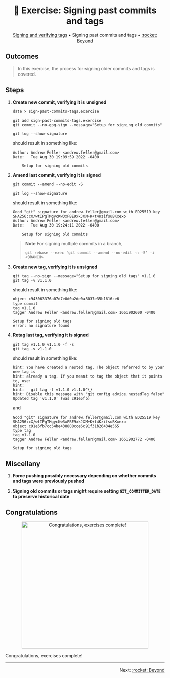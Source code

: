 <h1 align="center">&#127890; Exercise: Signing past commits and tags</h1>

<p align="center">
  <a href="sign-verify-tags.md">Signing and verifying tags</a> •  
  Signing past commits and tags •  
  <a href="/README.md#rocket-beyond">:rocket: Beyond</a>
</p>

## Outcomes

> In this exercise, the process for signing older commits and tags is covered.

## Steps

1. **Create new commit, verifying it is unsigned**

   ```shell
   date > sign-past-commits-tags.exercise

   git add sign-past-commits-tags.exercise
   git commit --no-gpg-sign --message="Setup for signing old commits"

   git log --show-signature
   ```

   should result in something like:

   ```shell
   Author: Andrew Feller <andrew.feller@gmail.com>
   Date:   Tue Aug 30 19:09:59 2022 -0400

       Setup for signing old commits
   ```

1. **Amend last commit, verifying it is signed**

   ```shell
   git commit --amend --no-edit -S

   git log --show-signature
   ```

   should result in something like:

   ```shell
   Good "git" signature for andrew.feller@gmail.com with ED25519 key SHA256:cX/wtIPgTMgycKw3xFBE9xkJXM+K+t4KzifsuBKxexo
   Author: Andrew Feller <andrew.feller@gmail.com>
   Date:   Tue Aug 30 19:24:11 2022 -0400

       Setup for signing old commits
   ```

   > **Note**
   > For signing multiple commits in a branch,
   >
   > ```shell
   > git rebase --exec 'git commit --amend --no-edit -n -S' -i <BRANCH>
   > ```


1. **Create new tag, verifying it is unsigned**

   ```shell
   git tag --no-sign --message="Setup for signing old tags" v1.1.0
   git tag -v v1.1.0
   ```

   should result in something like:

   ```shell
   object c943063376a07d7e0d0a2de0a8037e35b1616ce6
   type commit
   tag v1.1.0
   tagger Andrew Feller <andrew.feller@gmail.com> 1661902600 -0400

   Setup for signing old tags
   error: no signature found
   ```

1. **Retag last tag, verifying it is signed**

   ```shell
   git tag v1.1.0 v1.1.0 -f -s
   git tag -v v1.1.0
   ```

   should result in something like:

   ```shell
   hint: You have created a nested tag. The object referred to by your new tag is
   hint: already a tag. If you meant to tag the object that it points to, use:
   hint:
   hint:   git tag -f v1.1.0 v1.1.0^{}
   hint: Disable this message with "git config advice.nestedTag false"
   Updated tag 'v1.1.0' (was c91e5fb)
   ```

   and

   ```shell
   Good "git" signature for andrew.feller@gmail.com with ED25519 key SHA256:cX/wtIPgTMgycKw3xFBE9xkJXM+K+t4KzifsuBKxexo
   object c91e5fb7cc54be438808cce6c91f31b26434e565
   type tag
   tag v1.1.0
   tagger Andrew Feller <andrew.feller@gmail.com> 1661902772 -0400

   Setup for signing old tags
   ```

## Miscellany

1. **Force pushing possibly necessary depending on whether commits and tags were previously pushed**

1. **Signing old commits or tags might require setting `GIT_COMMITTER_DATE` to preserve historical date**

## Congratulations

<p align="center">
  <img alt="Congratulations, exercises complete!" src="https://octodex.github.com/images/welcometocat.png" width="400" height="400" />

  Congratulations, exercises complete!
</p>

<hr />
<p align="right">
  Next: <a href="/README.md#rocket-beyond">:rocket: Beyond</a>
</p>
